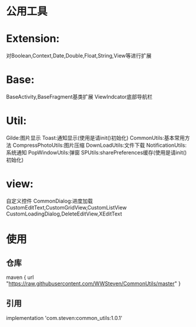 # 公用工具
# Extension:
  对Boolean,Context,Date,Double,Float,String,View等进行扩展
# Base:
  BaseActivity,BaseFragment基类扩展
  ViewIndcator底部导航栏
# Util:
  Gilde:图片显示
  Toast:通知显示(使用是请init()初始化)
  CommonUtils:基本常用方法
  CompressPhotoUtils:图片压缩
  DownLoadUtils:文件下载
  NotificationUtils:系统通知
  PopWindowUtils:弹窗
  SPUtils:sharePreferences缓存(使用是请init()初始化)
# view:
  自定义控件
  CommonDialog:进度加载
  CustomEditText,CustomGridView,CustomListView
  CustomLoadingDialog,DeleteEditView,XEditText
  
# 使用 
## 仓库 
  maven { url "https://raw.githubusercontent.com/WWSteven/CommonUtils/master" }
## 引用
  implementation 'com.steven:common_utils:1.0.1'
 
